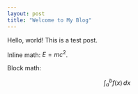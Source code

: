 ```yaml
---
layout: post
title: "Welcome to My Blog"
---
```


Hello, world! This is a test post.

Inline math: $E=mc^2$.

Block math:

$$
\int_a^b f(x) \, dx
$$
